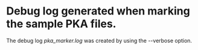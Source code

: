 # Debug log generated when marking the sample PKA files.

The debug log *pka_marker.log* was created by using the --verbose option.
